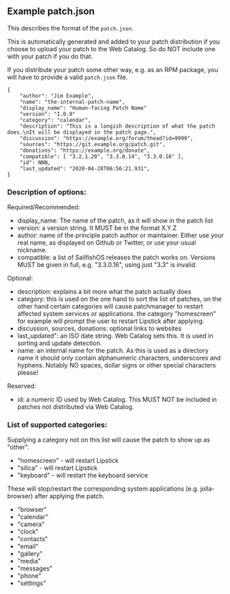 ## Example patch.json

This describes the format of the `patch.json`.

This is automatically generated and added to your patch distribution if you choose to upload your patch to the Web Catalog.
So do NOT include one with your patch if you do that.

If you distribute your patch some other way, e.g. as an RPM package, you will have to provide a valid `patch.json` file.

    {
        "author": "Jim Example",
        "name": "the-internal-patch-name",
        "display_name": "Human-facing Patch Name"
        "version": "1.0.0"
        "category": "calendar",
        "description": "This is a longish description of what the patch does.\nIt will be displayed in the patch page.",
        "discussion": "https://example.org/forum/thead?id=9999",
        "sources": "https://git.example.org/patch.git",
        "donations": "https://example.org/donate",
        "compatible": [ "3.2.1.20", "3.3.0.14", "3.3.0.16" ],
        "id": NNN,
        "last_updated": "2020-04-28T06:56:21.931",
    }

### Description of options:

Required/Recommended:

 - display\_name: The name of the patch, as it will show in the patch list
 - version: a version string. It MUST be in the format X.Y.Z
 - author: name of the principle patch author or maintainer. Either use your real name, as displayed on Github or Twitter, or use your usual nickname.
 - compatible: a list of SailfishOS releases the patch works on. Versions MUST be given in full,  e.g. "3.3.0.16", using just "3.3" is invalid.

Optional:
 - description: explains a bit more what the patch actually does
 - category: this is used on the one hand to sort the list of patches, on the other hand certain categories will cause patchmanager to restart affected system services or applications. the category "homescreen" for example will prompt the user to restart Lipstick after applying.  
 - discussion, sources, donations: optional links to websites
 - last\_updated": an ISO date string. Web Catalog sets this. It is used in sorting and update detection.
 - name: an internal name for the patch. As this is used as a directory name it should only contain alphanumeric characters, underscores and hyphens. Notably NO spaces, dollar signs or other special characters please!

Reserved:
 - id: a numeric ID used by Web Catalog. This MUST NOT be included in patches not distributed via Web Catalog.

### List of supported categories:

Supplying a category not on this list will cause the patch to show up as "other".

 - "homescreen" - will restart Lipstick
 - "silica" - will restart Lipstick
 - "keyboard" - will restart the keyboard service

These will stop/restart the corresponding system applications (e.g. jolla-browser) after applying the patch.
 - "browser"
 - "calendar"
 - "camera"
 - "clock"
 - "contacts"
 - "email"
 - "gallery"
 - "media"
 - "messages"
 - "phone"
 - "settings"
